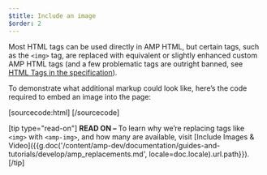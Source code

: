 ```yaml
---
$title: Include an image
$order: 2
---
```


Most HTML tags can be used directly in AMP HTML, but certain tags, such as the `<img>` tag, are replaced with equivalent or slightly enhanced custom AMP HTML tags (and a few problematic tags are outright banned, see [HTML Tags in the specification](/docs/fundamentals/spec.html#html-tags)).

To demonstrate what additional markup could look like, here’s the code required to embed an image into the page:

[sourcecode:html]
<amp-img src="welcome.jpg" alt="Welcome" height="400" width="800"></amp-img>
[/sourcecode]

[tip type="read-on"]
**READ ON –** To learn why we’re replacing tags like `<img>` with `<amp-img>`, and how many are available, visit [Include Images & Video]({{g.doc('/content/amp-dev/documentation/guides-and-tutorials/develop/amp_replacements.md', locale=doc.locale).url.path}}).
[/tip]
